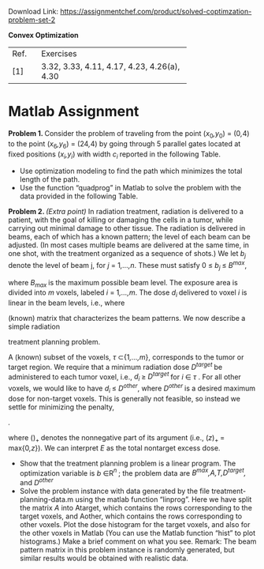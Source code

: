 Download Link: https://assignmentchef.com/product/solved-coptimzation-problem-set-2
<br>



<strong>Convex Optimization</strong>




<table width="331">

 <tbody>

  <tr>

   <td width="43">Ref.</td>

   <td width="287">Exercises</td>

  </tr>

  <tr>

   <td width="43">[1]</td>

   <td width="287">3.32, 3.33, 4.11, 4.17, 4.23, 4.26(a), 4.30</td>

  </tr>

 </tbody>

</table>

<h1>Matlab Assignment</h1>

<strong>Problem 1. </strong>Consider the problem of traveling from the point (<em>x</em><sub>0</sub><em>,y</em><sub>0</sub>) = (0<em>,</em>4) to the point (<em>x</em><sub>6</sub><em>,y</em><sub>6</sub>) = (24<em>,</em>4) by going through 5 parallel gates located at fixed positions (<em>x<sub>i</sub>,y<sub>i</sub></em>) with width <em>c<sub>i </sub></em>reported in the following Table.

<ul>

 <li>Use optimization modeling to find the path which minimizes the total length of the path.</li>

 <li>Use the function “quadprog” in Matlab to solve the problem with the data provided in the following Table.</li>

</ul>

<strong>Problem 2. </strong><em>(</em><em>Extra point) </em>In radiation treatment, radiation is delivered to a patient, with the goal of killing or damaging the cells in a tumor, while carrying out minimal damage to other tissue. The radiation is delivered in beams, each of which has a known pattern; the level of each beam can be adjusted. (In most cases multiple beams are delivered at the same time, in one shot, with the treatment organized as a sequence of shots.) We let <em>b<sub>j </sub></em>denote the level of beam j, for <em>j </em>= 1<em>,…,n</em>. These must satisfy 0 ≤ <em>b<sub>j </sub></em>≤ <em>B<sup>max</sup></em>,

where <em>B<sub>max </sub></em>is the maximum possible beam level. The exposure area is divided into <em>m </em>voxels, labeled <em>i </em>= 1<em>,…,m</em>. The dose <em>d<sub>i </sub></em>delivered to voxel <em>i </em>is linear in the beam levels, i.e.,  where

(known) matrix that characterizes the beam patterns. We now describe a simple radiation

treatment planning problem.

A (known) subset of the voxels, <em>τ </em>⊂{1<em>,…,m</em>}, corresponds to the tumor or target region. We require that a minimum radiation dose <em>D<sup>target </sup></em>be administered to each tumor voxel, i.e., <em>d<sub>i </sub></em>≥ <em>D<sup>target </sup></em>for <em>i </em>∈ <em>τ </em>. For all other voxels, we would like to have <em>d<sub>i </sub></em>≤ <em>D<sup>other</sup></em>, where <em>D<sup>other </sup></em>is a desired maximum dose for non-target voxels. This is generally not feasible, so instead we settle for minimizing the penalty,

<em> .</em>

where ()<sub>+ </sub>denotes the nonnegative part of its argument (i.e., (<em>z</em>)<sub>+ </sub>= max{0<em>,z</em>}). We can interpret <em>E </em>as the total nontarget excess dose.

<ul>

 <li>Show that the treatment planning problem is a linear program. The optimization variable is <em>b </em>∈R<em><sup>n </sup></em>; the problem data are <em>B<sup>max</sup>,A,T,D<sup>target</sup>, </em>and <em>D<sup>other</sup></em></li>

 <li>Solve the problem instance with data generated by the file treatment-planning-data.m using the matlab function “linprog”. Here we have split the matrix <em>A </em>into Atarget, which contains the rows corresponding to the target voxels, and Aother, which contains the rows corresponding to other voxels. Plot the dose histogram for the target voxels, and also for the other voxels in Matlab (You can use the Matlab function “hist” to plot histograms.) Make a brief comment on what you see. Remark: The beam pattern matrix in this problem instance is randomly generated, but similar results would be obtained with realistic data.</li>

</ul>


